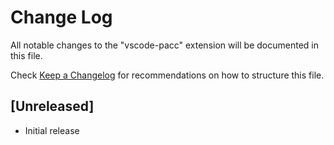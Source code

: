 # Change Log

All notable changes to the "vscode-pacc" extension will be documented in this file.

Check [Keep a Changelog](http://keepachangelog.com/) for recommendations on how to structure this file.

## [Unreleased]

- Initial release